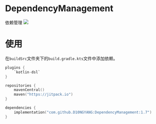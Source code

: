 # DependencyManagement
依赖管理
[![](https://jitpack.io/v/D10NGYANG/DependencyManagement.svg)](https://jitpack.io/#D10NGYANG/DependencyManagement)
# 使用
在`buildSrc`文件夹下的`build.gradle.kts`文件中添加依赖。
```kotlin
plugins {
    `kotlin-dsl`
}

repositories {
    mavenCentral()
    maven("https://jitpack.io")
}

dependencies {
    implementation("com.github.D10NGYANG:DependencyManagement:1.7")
}
```
